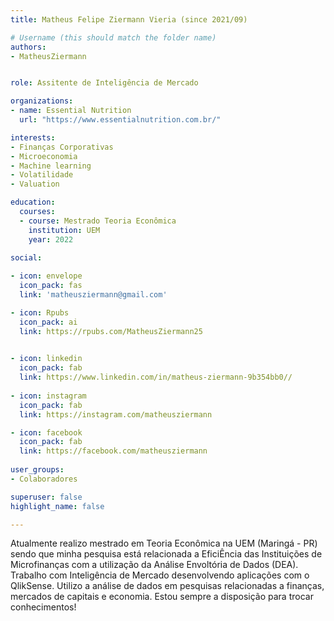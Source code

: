 ```yaml
---
title: Matheus Felipe Ziermann Vieria (since 2021/09)

# Username (this should match the folder name)
authors:
- MatheusZiermann


role: Assitente de Inteligência de Mercado

organizations:
- name: Essential Nutrition
  url: "https://www.essentialnutrition.com.br/"

interests:
- Finanças Corporativas
- Microeconomia
- Machine learning
- Volatilidade 
- Valuation

education:
  courses:
  - course: Mestrado Teoria Econômica
    institution: UEM
    year: 2022
    
social:

- icon: envelope
  icon_pack: fas
  link: 'matheusziermann@gmail.com'

- icon: Rpubs
  icon_pack: ai
  link: https://rpubs.com/MatheusZiermann25

  
- icon: linkedin
  icon_pack: fab
  link: https://www.linkedin.com/in/matheus-ziermann-9b354bb0//
  
- icon: instagram
  icon_pack: fab
  link: https://instagram.com/matheusziermann

- icon: facebook
  icon_pack: fab
  link: https://facebook.com/matheusziermann
  
user_groups:
- Colaboradores

superuser: false
highlight_name: false

---
```


Atualmente realizo mestrado em Teoria Econômica na UEM (Maringá - PR) sendo que minha pesquisa está relacionada a EficiÊncia das Instituições de Microfinanças com a utilização da Análise Envoltória de Dados (DEA). Trabalho com Inteligência de Mercado desenvolvendo aplicações com o QlikSense. Utilizo a análise de dados em pesquisas relacionadas a finanças, mercados de capitais e economia. Estou sempre a disposição para trocar conhecimentos!
